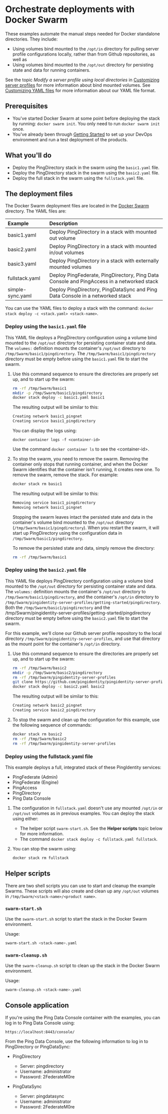 # Orchestrate deployments with Docker Swarm

These examples automate the manual steps needed for Docker standalone directories. They include:

* Using volumes bind mounted to the `/opt/in` directory for pulling server profile configurations locally, rather than from Github repositories, as well as 
* Using volumes bind mounted to the `/opt/out` directory for persisting state and data for running containers.

See the topic *Modify a server profile using local directories* in [Customizing server profiles](profiles.md) for more information about bind mounted volumes. See [Customizing YAML files](yamlFiles.md) for more information about our YAML file format.

## Prerequisites

* You've started Docker Swarm at some point before deploying the stack by running: `docker swarm init`. You only need to run `docker swarm init` once.
* You've already been through [Getting Started](getStarted.md) to set up your DevOps environment and run a test deployment of the products.

## What you'll do

* Deploy the PingDirectory stack in the swarm using the `basic1.yaml` file.
* Deploy the PingDirectory stack in the swarm using the `basic2.yaml` file.
* Deploy the full stack in the swarm using the `fullstack.yaml` file.

## The deployment files

The Docker Swarm deployment files are located in the [Docker Swarm](../12-docker-swarm) directory. The YAML files are:

| Example | Description |
| :--- | :--- |
| basic1.yaml | Deploy PingDirectory in a stack with mounted out volume |
| basic2.yaml | Deploy PingDirectory in a stack with mounted in/out volumes |
| basic3.yaml | Deploy PingDirectory in a stack with externally mounted volumes |
| fullstack.yaml | Deploy PingFederate, PingDirectory, Ping Data Console and PingAccess in a networked stack |
| simple-sync.yaml | Deploy PingDirectory, PingDataSync and Ping Data Console in a networked stack |

You can use the YAML files to deploy a stack with the command: `docker stack deploy -c <stack.yaml> <stack-name>`.

### Deploy using the `basic1.yaml` file

This YAML file deploys a PingDirectory configuration using a volume bind mounted to the `/opt/out` directory for persisting container state and data. The `volumes:` definition mounts the container's `/opt/out` directory to `/tmp/Swarm/basic1/pingdirectory`. The `/tmp/Swarm/basic1/pingdirectory` directory must be empty before using the `basic1.yaml` file to start the swarm.

1. Use this command sequence to ensure the directories are properly set up, and to start up the swarm:

   ```bash
   rm -rf /tmp/Swarm/basic1
   mkdir -p /tmp/Swarm/basic1/pingdirectory
   docker stack deploy -c basic1.yaml basic1
   ```

   The resulting output will be similar to this: 
   ```bash
   Creating network basic1_pingnet
   Creating service basic1_pingdirectory
   ```

   You can display the logs using:

   `docker container logs -f <container-id>`

   Use the command `docker container ls` to see the \<container-id>.

2. To stop the swarm, you need to remove the swarm. Removing the container only stops that running container, and when the Docker Swarm identifies that the container isn't running, it creates new one. To remove the swarm, remove the stack. For example:

   ```bash
   docker stack rm basic1
   ```

   The resulting output will be similar to this: 
   ```bash
   Removing service basic1_pingdirectory
   Removing network basic1_pingnet
   ```

   Stopping the swarm leaves intact the persisted state and data in the container's volume bind mounted to the `/opt/out` directory (`/tmp/Swarm/basic1/pingdirectory`). When you restart the swarm, it will start up PingDirectory using the configuration data in `/tmp/Swarm/basic1/pingdirectory`. 

   To remove the persisted state and data, simply remove the directory:

   ```bash
   rm -rf /tmp/Swarm/basic1
   ```

### Deploy using the `basic2.yaml` file

This YAML file deploys PingDirectory configuration using a volume bind mounted to the `/opt/out` directory for persisting container state and data. The `volumes:` definition mounts the container's `/opt/out` directory to `/tmp/Swarm/basic1/pingdirectory`, and the container's `/opt/in` directory to `/tmp/Swarm/pingidentity-server-profiles/getting-started/pingdirectory`. Both the `/tmp/Swarm/basic1/pingdirectory` and the /tmp/Swarm/pingidentity-server-profiles/getting-started/pingdirectory directory must be empty before using the `basic2.yaml` file to start the swarm.

For this example, we'll clone our Github server profile repository to the local directory `/tmp/Swarm/pingidentity-server-profiles`, and use that directory as the mount point for the container's `/opt/in` directory.

1. Use this command sequence to ensure the directories are properly set up, and to start up the swarm:

   ```bash
   rm -rf /tmp/Swarm/basic2
   mkdir -p /tmp/Swarm/basic2/pingdirectory
   rm -rf /tmp/Swarm/pingidentity-server-profiles
   git clone https://github.com/pingidentity/pingidentity-server-profiles.git /tmp/Swarm/pingidentity-server-profiles
   docker stack deploy -c basic2.yaml basic2
   ```

   The resulting output will be similar to this: 

   ```bash
   Creating network basic2_pingnet
   Creating service basic2_pingdirectory
   ```

2. To stop the swarm and clean up the configuration for this example, use the following sequence of commands:

   ```bash
   docker stack rm basic2
   rm -rf /tmp/Swarm/basic2
   rm -rf /tmp/Swarm/pingidentity-server-profiles
   ```

<!-- ### Deploy using the `basic3.yaml` file

This example is the same as for `basic2.yaml`, with the exception that in this case the YAML file references a `docker volume` that you create, and bind mounts it to the `/opt/in` volume. You'll also use the Docker volume you created to share the our Github repository that you'll clone.

You'll create a `docker volume` named `pingdirectory-config`. This will create a Docker external volume that can be used by any container in a stack. In this case, it will be used by the `/opt/in` (internal, container-specific) volume definition.
clone our Github server profile repository to the `pingdirectory-config` local directory, then you'll mount `/tmp/Swarm/pingidentity-server-profiles` to the `pingdirectory-config` Docker volume you created. 

1. Use this command sequence to ensure the directories are properly set up, and to start up the swarm:
   ```bash
   rm -rf /tmp/Swarm/basic3
   mkdir -p /tmp/Swarm/basic3/pingdirectory
   rm -rf /tmp/Swarm/pingidentity-server-profiles
   docker volume pingdirectory-config
   git clone https://github.com/pingidentity/pingidentity-server-profiles.git /tmp/Swarm/pingidentity-server-profiles
   docker stack deploy -c basic2.yaml basic2
   ```

   The resulting output will be similar to this: 
   ```bash
   Creating network basic2_pingnet
   Creating service basic2_pingdirectory
   ```

2. To stop the swarm and clean up the configuration for this example, use the following sequence of commands:
   ```bash
   docker stack rm basic2
   rm -rf /tmp/Swarm/basic2
   rm -rf /tmp/Swarm/pingidentity-server-profiles
   ``` -->

### Deploy using the fullstack.yaml file

This example deploys a full, integrated stack of these PingIdentity services:

* PingFederate (Admin)
* PingFederate (Engine)
* PingAccess
* PingDirectory
* Ping Data Console

1. The configuration in `fullstack.yaml` doesn't use any mounted `/opt/in` or `/opt/out` volumes as in previous examples. You can deploy the stack using either:

   * The helper script `swarm-start.sh`. See the **Helper scripts** topic below for more information.
   * The command `docker stack deploy -c fullstack.yaml fullstack`.

2. You can stop the swarm using:

   ```bash
   docker stack rm fullstack
   ```

## Helper scripts

There are two shell scripts you can use to start and cleanup the example Swarms. These scripts will also create and clean up any `/opt/out` volumes in `/tmp/Swarm/<stack-name>/<product name>`.

### `swarm-start.sh`

Use the `swarm-start.sh` script to start the stack in the Docker Swarm environment.

Usage: 

```bash
swarm-start.sh <stack-name>.yaml
```

### `swarm-cleanup.sh`

Use the `swarm-cleanup.sh` script to clean up the stack in the Docker Swarm environment.

Usage:

```bash
swarm-cleanup.sh <stack-name>.yaml
```

## Console application

If you're using the Ping Data Console container with the examples, you can log in to Ping Data Console using:

`https://localhost:8443/console/`

From the Ping Data Console, use the following information to log in to PingDirectory or PingDataSync:

* PingDirectory
    - Server: pingdirectory
    - Username: administrator
    - Password: 2FederateM0re
  
* PingDataSync
    - Server: pingdatasync
    - Username: administrator
    - Password: 2FederateM0re

